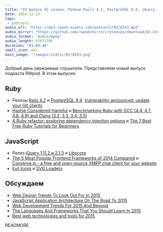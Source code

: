 ```yaml
---
title: "43 выпуск 02 сезона. Релизы Rails 4.2, PostgreSQL 9.4, jQuery 1.11.2 и 2.1.3, Evil Icons, Converse.js и прочее"
date: 2014-12-23
tags:
 - podcasts
audio_url: "https://mp3.rwpod-assets.com/podcasts/02/0243.mp3"
audio_mirror: "https://github.com/rwpod/mirror/releases/download/02.43/0243.mp3"
audio_format: "audio/mpeg"
audio_length: 67071705
duration: "01:09:46"
small_icon: mic
main_image: "/images/static/02/0243.png"
---
```


Добрый день уважаемые слушатели. Представляем новый выпуск подкаста RWpod. В этом выпуске:

## Ruby

 - Релизы [Rails 4.2](http://weblog.rubyonrails.org/2014/12/19/Rails-4-2-final/) и [PostgreSQL 9.4](http://www.postgresql.org/about/news/1557/). [Vulnerability announced: update your Git clients](https://github.com/blog/1938-git-client-vulnerability-announced)
 - [Hashie Considered Harmful](http://www.schneems.com/2014/12/15/hashie-considered-harmful.html) и [Benchmarking Ruby with GCC (4.4, 4.7, 4.8, 4.9) and Clang (3.2, 3.3, 3.4, 3.5)](https://p8952.info/ruby/2014/12/12/benchmarking-ruby-with-gcc-and-clang.html)
 - [A Ruby refactor: exploring dependency injection options](http://brandonhilkert.com/blog/a-ruby-refactor-exploring-dependency-injection-options/) и [The 7 Best Free Ruby Tutorials for Beginners](http://www.slothygeek.com/the-7-best-free-ruby-tutorials-for-beginners/)

## JavaScript

 - Релиз [jQuery 1.11.2 и 2.1.3](http://blog.jquery.com/2014/12/18/jquery-1-11-2-and-2-1-3-released-safari-fail-safe-edition/) и [Libscore](http://libscore.com/)
 - [The 5 Most Popular Frontend Frameworks of 2014 Compared](http://www.sitepoint.com/5-most-popular-frontend-frameworks-compared/) и [Converse.js - a free and open-source XMPP chat client for your website](https://conversejs.org/)
 - [Evil Icons](http://evil-icons.io/) и [SVG Loaders](http://samherbert.net/svg-loaders/)

## Обсуждаем

 - [Web Design Trends To Look Out For In 2015](http://www.elegantthemes.com/blog/resources/web-design-trends-to-look-out-for-in-2015)
 - [JavaScript Application Architecture On The Road To 2015](https://medium.com/@addyosmani/javascript-application-architecture-on-the-road-to-2015-d8125811101b)
 - [Web Development Trends For 2015 And Beyond](https://medium.com/@shijuvar/web-development-trends-for-2015-and-beyond-c2d3c1ef5718)
 - [The Languages And Frameworks That You Should Learn In 2015](http://tutorialzine.com/2014/12/the-languages-and-frameworks-that-you-should-learn-in-2015/)
 - [Best web technologies and tools for 2015](http://www.htmlxprs.com/post/21/best-web-technologies-and-tools-for-2015)


READMORE

